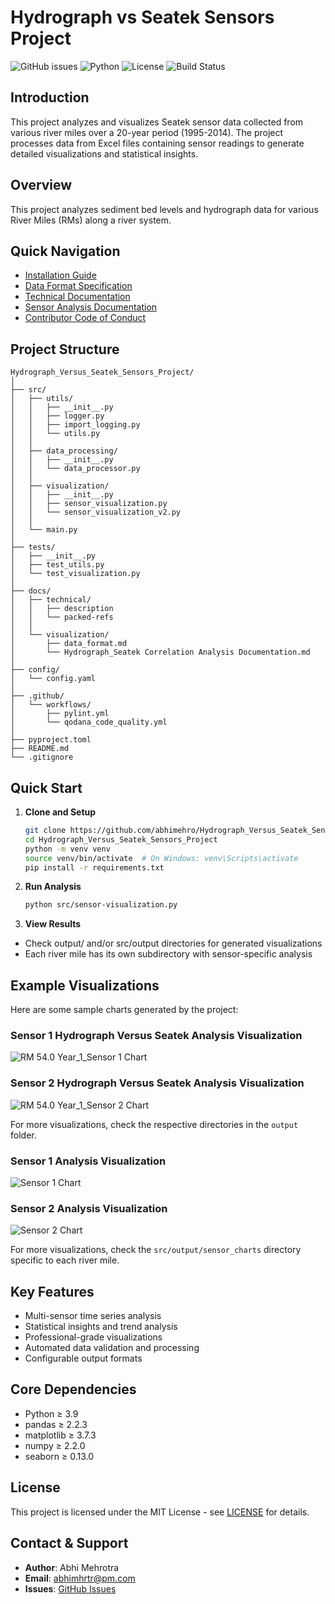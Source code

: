 # Hydrograph vs Seatek Sensors Project

![GitHub issues](https://img.shields.io/github/issues/abhimehro/Hydrograph_Versus_Seatek_Sensors_Project)
![Python](https://img.shields.io/badge/python-3.9%2B-blue)
![License](https://img.shields.io/github/license/abhimehro/Hydrograph_Versus_Seatek_Sensors_Project)
![Build Status](https://img.shields.io/github/actions/workflow/status/abhimehro/Hydrograph_Versus_Seatek_Sensors_Project/build.yml)

## Introduction
This project analyzes and visualizes Seatek sensor data collected from various river miles over a 20-year period (1995-2014). The project processes data from Excel files containing sensor readings to generate detailed visualizations and statistical insights.

## Overview
This project analyzes sediment bed levels and hydrograph data for various River Miles (RMs) along a river system.

## Quick Navigation
- [Installation Guide](docs/technical/installation.md)
- [Data Format Specification](docs/technical/data_format.md)
- [Technical Documentation](docs/technical/Technical%20Documentation)
- [Sensor Analysis Documentation](docs/visualization/sensor_analysis.md)
- [Contributor Code of Conduct](https://github.com/abhimehro/Hydrograph_Versus_Seatek_Sensors_Project/blob/main/docs/CODE_OF_CONDUCT.md)

## Project Structure

```
Hydrograph_Versus_Seatek_Sensors_Project/
│
├── src/
│   ├── utils/
│   │   ├── __init__.py
│   │   ├── logger.py
│   │   ├── import_logging.py
│   │   └── utils.py
│   │
│   ├── data_processing/
│   │   ├── __init__.py
│   │   └── data_processor.py
│   │
│   ├── visualization/
│   │   ├── __init__.py
│   │   ├── sensor_visualization.py
│   │   └── sensor_visualization_v2.py
│   │
│   └── main.py
│
├── tests/
│   ├── __init__.py
│   ├── test_utils.py
│   └── test_visualization.py
│
├── docs/
│   ├── technical/
│   │   ├── description
│   │   └── packed-refs
│   │
│   └── visualization/
│       ├── data_format.md
│       └── Hydrograph_Seatek Correlation Analysis Documentation.md
│
├── config/
│   └── config.yaml
│
├── .github/
│   └── workflows/
│       ├── pylint.yml
│       └── qodana_code_quality.yml
│
├── pyproject.toml
├── README.md
└── .gitignore
```

## Quick Start

1. **Clone and Setup**
   ```bash
   git clone https://github.com/abhimehro/Hydrograph_Versus_Seatek_Sensors_Project.git
   cd Hydrograph_Versus_Seatek_Sensors_Project
   python -m venv venv
   source venv/bin/activate  # On Windows: venv\Scripts\activate
   pip install -r requirements.txt
   ```

2. **Run Analysis**
   ```bash
   python src/sensor-visualization.py
   ```

3. **View Results**
  - Check output/ and/or src/output directories for generated visualizations
  - Each river mile has its own subdirectory with sensor-specific analysis
  
## Example Visualizations

Here are some sample charts generated by the project:

### Sensor 1 Hydrograph Versus Seatek Analysis Visualization
![RM 54.0 Year_1_Sensor 1 Chart](output/RM_54.0/RM_54.0_Year_1_Sensor%201.png)

### Sensor 2 Hydrograph Versus Seatek Analysis Visualization
![RM 54.0 Year_1_Sensor 2 Chart](output/RM_54.0/RM_54.0_Year_1_Sensor%202.png)

For more visualizations, check the respective directories in the `output` folder.

### Sensor 1 Analysis Visualization
![Sensor 1 Chart](src/output/RM_54.0/sensor_charts/Sensor_1/RM_54.0_Year_1_Sensor_1.png)

### Sensor 2 Analysis Visualization
![Sensor 2 Chart](src/output/RM_54.0/sensor_charts/Sensor_2/RM_54.0_Year_1_Sensor_2.png)

For more visualizations, check the `src/output/sensor_charts` directory specific to each river mile.

## Key Features
- Multi-sensor time series analysis
- Statistical insights and trend analysis
- Professional-grade visualizations
- Automated data validation and processing
- Configurable output formats

## Core Dependencies
- Python ≥ 3.9
- pandas ≥ 2.2.3
- matplotlib ≥ 3.7.3
- numpy ≥ 2.2.0
- seaborn ≥ 0.13.0

## License
This project is licensed under the MIT License - see [LICENSE](LICENSE) for details.

## Contact & Support
- **Author**: Abhi Mehrotra
- **Email**: abhimhrtr@pm.com
- **Issues**: [GitHub Issues](https://github.com/abhimehro/Hydrograph_Versus_Seatek_Sensors_Project/issues)
